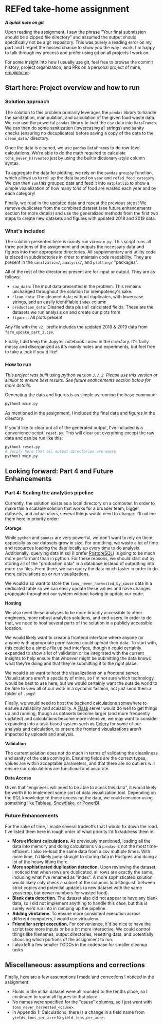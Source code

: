 # REFed take-home assignment

***A quick note on git***

Upon reading the assignment, I saw the phrase "Your final submission should be a zipped file directory" and assumed the output should specifically not be a git repository. This was purely a reading error on my part and I regret the missed chance to show you the way I work. I'm happy to talk through my process and prefer using git on all projects I work on.

For some insight into how I usually use git, feel free to browse the commit history, project organization, and PRs on a personal project of mine, [emojiphone](https://github.com/bromeostasis/emojiphone).

## Start here: Project overview and how to run

### Solution approach

The solution to this problem primarily leverages the `pandas` library to handle the sanitzation, manipulation, and calculation of the given food waste data. We can use the powerful `pandas` library to load the csv data into `DataFrame`s. We can then do some sanitization (lowercasing all strings) and sanity checks (ensuring no docuplicates) before saving a copy of the data to the `clean_data/` directory.

Once the data is cleaned, we use `pandas` `DataFrame`s to do row-level calculations. We're able to do the math required to calculate `tons_never_harvested` just by using the builtin dictionary-style column syntax.

To aggregate the data for plotting, we rely on the `pandas` `groupby` function, which allows us to roll up the data based on `year` and `refed_food_category`. We can then `sum` this grouped data and feed it into `matplotlib` to show a simple visualization of how many tons of food are wasted each year and by each category!

Finally, we read in the updated data and repeat the previous steps! We remove duplicates from the combined dataset (see future enhancements section for more details) and use the generalized methods from the first two steps to create new datasets and figures with updated 2018 and 2019 data.

### What's included

The solution presented here is mainly run via `main.py`. This script runs all three portions of the assignment and outputs the necessary data and figures into their appropriate directories. All supplementary and utility code is placed in subdirectories in order to maintain code readability. They are present in the `sanitzation/`, `analysis/`, and `plotting/` "packages".

All of the rest of the directories present are for input or output. They are as follows:

* `raw_data`: The input data presented in the problem. This remains unchanged throughout the solution for idempotency's sake.
* `clean_data`: The cleaned data; without duplicates, with lowercase strings, and an easily identifiable `index` column
* `production_data`: Cleaned data plus all calculated fields. These are the datasets we run analysis on and create our plots from
* `figures`: All plots present

Any file with the `v2_` prefix includes the updated 2018 & 2019 data from `farm_update_part_3.csv`.

Finally, I did keep the Jupyter notebook I used in the directory. It's fairly messy and disorganized as it's mainly notes and experiments, but feel free to take a look if you'd like!

### How to run

*This project was built using python version `3.7.3`. Please use this version or similar to ensure best results. See future enahcements section below for more details.*

Generating the data and figures is as simple as running the base command:

```python
python3 main.py
```
As mentioned in the assignment, I included the final data and figures in the directory.

If you'd like to clear out all of the generated output, I've included is a convenience script: `reset.py`. This will clear out everything except the raw data and can be run like this:
```python
python3 reset.py
# Verify here that all output directories are empty
python3 main.py
```

## Looking forward: Part 4 and Future Enhancements
### Part 4: Scaling the analytics pipeline
Currently, the solution exists as a local directory on a computer. In order to make this a scalable solution that works for a broader team, bigger datasets, and actual users, several things would need to change. I'll outline them here in priority order:

**Storage**

While `python` and `pandas` are very powerful, we don't want to rely on them, especially as our datasets grow in size. For one thing, we waste a lot of time and resources loading the data locally up every time to do analysis. Additionally, querying data in sql (I prefer [PostgreSQL](https://www.postgresql.org/)) is going to be much more performant than in python. For these reasons, we should start out by storing all of the "production data" in a database instead of outputting into more `csv` files. From there, we can query the data much faster in order to do more calculations on or run visualizations.

We would also want to store the `tons_never_harvested_by_cause` data in a dedicated table so we can easily update these values and have changes propogate throughout our system without having to update our code.

**Hosting**

We also need these analyses to be more broadly accessible to other engineers, more robust analytics solutions, and end-users. In order to do that, we need to host several parts of the solution in a publicly accessible location.

We would likely want to create a frontend interface where anyone (or anyone with appropriate permissions) could upload their data. To start with, this could be a simple file upload interface, though it could certainly expanded to show a lot of validation or be integrated with the current insights to help ensure that whoever might be submitting the data knows what they're doing and that they're submitting it to the right place.

We would also want to host the visualizations on a frontend server. Visualizations aren't a specialty of mine, so I'm not sure which technology would be best to use here, but we would certainly want the outside world to be able to view all of our work in a dynamic fashion, not just send them a folder of `.png`s!

Finally, we would need to host the backend calculations somewhere to ensure availability and scalability. A [Flask](https://flask.palletsprojects.com/en/2.2.x/) server would do well to get things up and running, though as datasets become larger (and more frequently updated) and calculations become more intensive, we may want to consider expanding into a task-based system such as [Celery](https://docs.celeryq.dev/en/stable/getting-started/introduction.html) for some of our analysis and calculation, to ensure the frontend visualizations aren't impacted by uploads and analysis.

**Validation**

The current solution does not do much in terms of validating the cleanliness and sanity of the data coming in. Ensuring fields are the correct types, values are within acceptable parameters, and that there are no outliers will ensure our calculations are functional and accurate.

**Data Access**

Given that "engineers will need to be able to acess this data", it would likely be worth it to implement some sort of data visualization tool. Depending on the SQL knowledge of those accessing the data, we could consider using something like [Tableau](https://www.tableau.com/), [Snowflake](https://www.snowflake.com/en/), or [PowerBI](https://powerbi.microsoft.com/en-us/).


### Future Enhancements

For the sake of time, I made several tradeoffs that I would fix down the road. I've listed them here in rough order of what priority I'd fix/address them in:

* **More efficient calculations.** As previously mentioned, loading all the data into memory and doing calculations via `pandas` is not the most time-efficient. I also re-load the same data from a csv multiple times. With more time, I'd likely jump straight to storing data in Postgres and doing a lot of the heavy lifting there.
* **More sophisticated duplication detection.** Upon reviewing the dataset, I noticed that when rows are duplicated, all rows are exactly the same, including what I've renamed as "index". A more sophisticated solution would likely only check a subset of the columns to distinguish between strict copies and potential updates (a new dataset with the same year/crop, but newer numbers for wasted food).
* **Blank data detection.** The dataset also did not appear to have any blank data, so I did not implement anything to handle this case, but this is surely we'd run into in ramping up the pipeline.
* **Adding virutalenv.** To ensure more consistent execution across different computers, I would use virtualenv.
* **Friendlier script execution.** For convenience, it'd be nice to have the script take more inputs or be a bit more interactive. We could control things like filenames, output directories, resetting data, and potentially choosing which portions of the assignment to run.
* I also left a few smaller TODOs in the codebase for smaller cleanup tasks

## Miscellaneous: assumptions and corrections

Finally, here are a few assumptions I made and corrections I noticed in the assignment:

* Floats in the initial dataset were all rounded to the tenths place, so I continued to round all figures to that place.
* No names were specified for the "cause" columns, so I just went with `tons_never_harvested_<cause>`.
* In Appendix 1: Calculations, there is a change in a field name from `yields_tons_per_acre` to `yield_tons_per_acre`.


